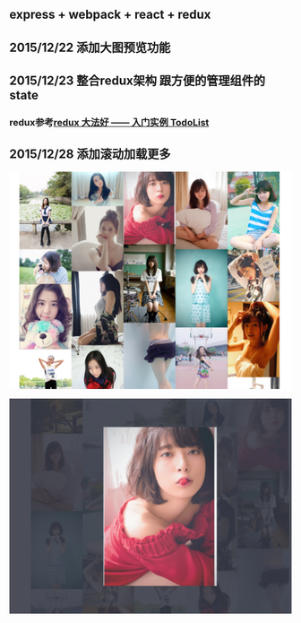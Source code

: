 ## express + webpack + react + redux
## 2015/12/22 添加大图预览功能
## 2015/12/23 整合redux架构 跟方便的管理组件的state
### redux参考[redux 大法好 —— 入门实例 TodoList](http://qiutc.me/post/redux-%E5%A4%A7%E6%B3%95%E5%A5%BD-%E2%80%94%E2%80%94-%E5%85%A5%E9%97%A8%E5%AE%9E%E4%BE%8B-TodoList.html)
## 2015/12/28 添加滚动加载更多


![image](https://github.com/jtsky/express_gank/blob/master/public/images/img.png)

![image](https://github.com/jtsky/express_gank/blob/master/public/images/img2.png)